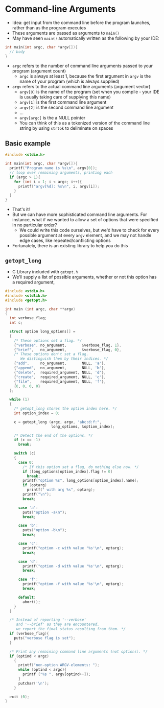 # Command-line Arguments

* Idea: get input from the command line before the program launches, rather than as the program executes
* These arguments are passed as arguments to `main()`
* May have seen `main()` automatically written as the following by your IDE:

```c
int main(int argc, char *argv[]){
  // body
}
```

* `argc` refers to the number of command line arguments passed to your program (argument count)
  * `argc` is always at least 1, because the first argument in `argv` is the name of your program (which is always supplied)
* `argv` refers to the actual command line arguments (argument vector)
  * `argv[0]` is the name of the program (set when you compile - your IDE is usually taking care of supplying this name)
  * `argv[1]` is the first command line argument
  * `argv[2]` is the second command line argument
  * ...
  * `argv[argc]` is the a NULL pointer
  * You can think of this as a tokenized version of the command line string by using `strtok` to deliminate on spaces

## Basic example

```c
#include <stdio.h>

int main(int argc, char *argv[]){
  printf("Program name is %s\n", argv[0]);
  // loop over remaining arguments, printing each
  if (argc > 1){
    for (int i = 1; i < argc; i++){
      printf("argv[%d]: %s\n", i, argv[i]);
    }
  }
}
```

* That's it!
* But we can have more sophisticated command line arguments. For instance, what if we wanted to allow a set of options that were specified in no particular order?
  * We could write this code ourselves, but we'd have to check for every possible argument at every `argv` element, and we may not handle edge cases, like repeated/conflicting options
* Fortunately, there is an existing library to help you do this

## `getopt_long`

* C Library included with `getopt.h`
* We'll supply a list of possible arguments, whether or not this option has a required argument,

```c
#include <stdio.h>
#include <stdlib.h>
#include <getopt.h>

int main (int argc, char **argv)
{
  int verbose_flag;
  int c;

  struct option long_options[] =
  {
    /* These options set a flag. */
    {"verbose", no_argument,       &verbose_flag, 1},
    {"brief",   no_argument,       &verbose_flag, 0},
    /* These options don't set a flag.
       We distinguish them by their indices. */
    {"add",     no_argument,       NULL, 'a'},
    {"append",  no_argument,       NULL, 'b'},
    {"delete",  required_argument, NULL, 'd'},
    {"create",  required_argument, NULL, 'c'},
    {"file",    required_argument, NULL, 'f'},
    {0, 0, 0, 0}
  };

  while (1)
  {
    /* getopt_long stores the option index here. */
    int option_index = 0;

    c = getopt_long (argc, argv, "abc:d:f:",
                     long_options, &option_index);

    /* Detect the end of the options. */
    if (c == -1)
      break;

    switch (c)
    {
      case 0:
        /* If this option set a flag, do nothing else now. */
        if (long_options[option_index].flag != 0)
          break;
        printf("option %s", long_options[option_index].name);
        if (optarg)
          printf(" with arg %s", optarg);
        printf("\n");
        break;

      case 'a':
        puts("option -a\n");
        break;

      case 'b':
        puts("option -b\n");
        break;

      case 'c':
        printf("option -c with value '%s'\n", optarg);
        break;

      case 'd':
        printf("option -d with value '%s'\n", optarg);
        break;

      case 'f':
        printf("option -f with value '%s'\n", optarg);
        break;

      default:
        abort();
    }
  }

  /* Instead of reporting '--verbose'
     and '--brief' as they are encountered,
     we report the final status resulting from them. */
  if (verbose_flag){
    puts("verbose flag is set");
  }

  /* Print any remaining command line arguments (not options). */
  if (optind < argc)
    {
      printf("non-option ARGV-elements: ");
      while (optind < argc){
        printf ("%s ", argv[optind++]);
      }
      putchar('\n');
    }

  exit (0);
}
```
